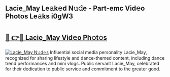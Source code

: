 ## Lacie_May Le𝚊k𝚎d N𝚞𝚍e - Part-emc Vid𝚎o Photos Le𝚊ks i0gW3

# <h2><a href="http://fbeqm00.evod.top/?m=Lacie_May">🔗 👉🔴 Lacie_May Vid𝚎o Ph𝚘t𝚘s</a></h2>

[![Lacie_May N𝚞d𝚎s](https://i.imgur.com/8V9OHl7.gif)](http://fbeqm00.evod.top/?m=Lacie_May)
Influential social media personality Lacie_May, recognized for sharing lifestyle and dance-themed content, including dance trend performances and mini vlogs. Public servant Lacie_May, celebrated for their dedication to public service and commitment to the greater good. 
